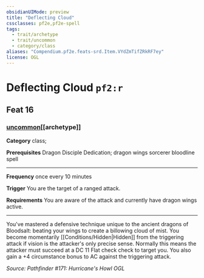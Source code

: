 ```yaml
---
obsidianUIMode: preview
title: "Deflecting Cloud"
cssclasses: pf2e,pf2e-spell
tags:
  - trait/archetype
  - trait/uncommon
  - category/class
aliases: "Compendium.pf2e.feats-srd.Item.VYdZmTifZRkRF7ey"
license: OGL
---
```

# Deflecting Cloud `pf2:r`
## Feat 16
### [uncommon](uncommon "Uncommon Rarity Trait")[[archetype]]

**Category** class; 



**Prerequisites** Dragon Disciple Dedication; dragon wings sorcerer bloodline spell
* * *
**Frequency** once every 10 minutes

**Trigger** You are the target of a ranged attack.

**Requirements** You are aware of the attack and currently have dragon wings active.

* * *

You've mastered a defensive technique unique to the ancient dragons of Bloodsalt: beating your wings to create a billowing cloud of mist. You become momentarily [[Conditions/Hidden|Hidden]] from the triggering attack if vision is the attacker's only precise sense. Normally this means the attacker must succeed at a DC 11 Flat check check to target you. You also gain a +4 circumstance bonus to AC against the triggering attack.

*Source: Pathfinder #171: Hurricane's Howl*
*OGL*